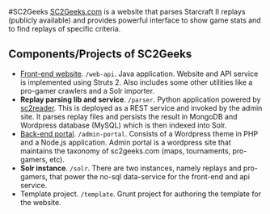 #SC2Geeks
[SC2Geeks.com](http://www.sc2geeks.com) is a website that parses Starcraft II replays (publicly available) and provides powerful interface to show game stats and to find replays of specific criteria.

## Components/Projects of SC2Geeks
* [Front-end website](http://www.sc2geeks.com). `/web-api`. Java application. Website and API service is implemented using Struts 2. Also includes some other utilities like a pro-gamer crawlers and a Solr importer.
* **Replay parsing lib and service**. `/parser`. Python application powered by [sc2reader](https://github.com/GraylinKim/sc2reader). This is deployed as a REST service and invoked by the admin site. It parses replay files and persists the result in MongoDB and Wordpress database (MySQL) which is then indexed into Solr.
* [Back-end portal](http://admin.sc2geeks.com). `/admin-portal`. Consists of a Wordpress theme in PHP and a Node.js application. Admin portal is a wordpress site that maintains the taxonomy of sc2geeks.com (maps, tournaments, pro-gamers, etc). 
* **Solr instance**. `/solr`. There are two instances, namely replays and pro-gamers, that power the no-sql data-service for the front-end and api service.
* Template project. `/template`. Grunt project for authoring the template for the website.

